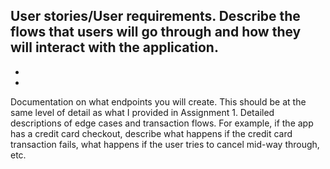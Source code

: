 User stories/User requirements. Describe the flows that users will go through and how they will interact with the application.  
-  
-  
-

Documentation on what endpoints you will create. This should be at the same level of detail as what I provided in Assignment 1.
Detailed descriptions of edge cases and transaction flows. For example, if the app has a credit card checkout, describe what happens if the credit card transaction fails, what happens if the user tries to cancel mid-way through, etc.
